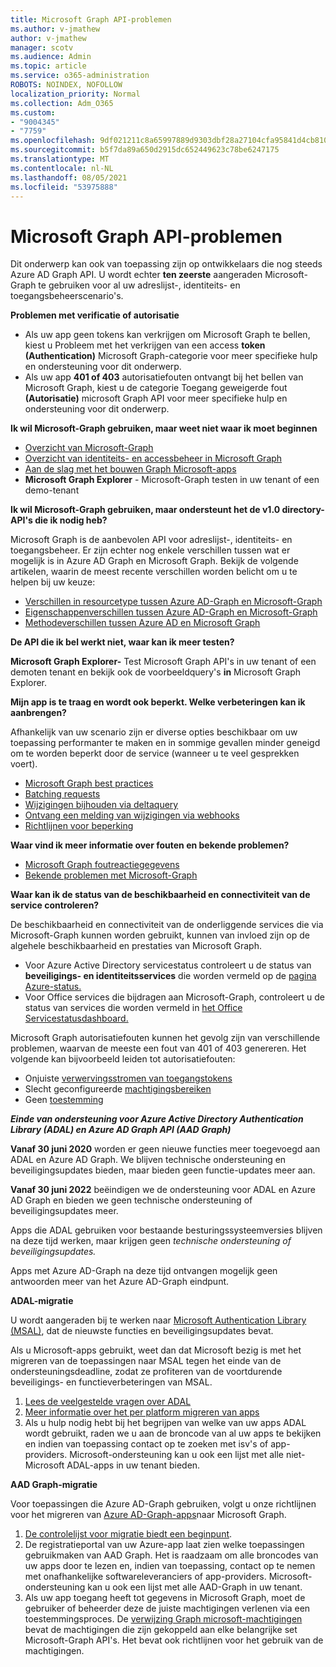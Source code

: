 ```yaml
---
title: Microsoft Graph API-problemen
ms.author: v-jmathew
author: v-jmathew
manager: scotv
ms.audience: Admin
ms.topic: article
ms.service: o365-administration
ROBOTS: NOINDEX, NOFOLLOW
localization_priority: Normal
ms.collection: Adm_O365
ms.custom:
- "9004345"
- "7759"
ms.openlocfilehash: 9df021211c8a65997889d9303dbf28a27104cfa95841d4cb810427c652ba0784
ms.sourcegitcommit: b5f7da89a650d2915dc652449623c78be6247175
ms.translationtype: MT
ms.contentlocale: nl-NL
ms.lasthandoff: 08/05/2021
ms.locfileid: "53975888"
---
```

# <a name="microsoft-graph-api-issues"></a>Microsoft Graph API-problemen

Dit onderwerp kan ook van toepassing zijn op ontwikkelaars die nog steeds Azure AD Graph API. U wordt echter **ten zeerste** aangeraden Microsoft-Graph te gebruiken voor al uw adreslijst-, identiteits- en toegangsbeheerscenario's.

**Problemen met verificatie of autorisatie**

- Als uw  app geen tokens kan verkrijgen om Microsoft Graph te bellen, kiest u Probleem met het verkrijgen van een access **token (Authentication)** Microsoft Graph-categorie voor meer specifieke hulp en ondersteuning voor dit onderwerp.
- Als uw app **401 of 403** autorisatiefouten ontvangt bij het bellen van Microsoft Graph, kiest u de categorie Toegang geweigerde fout **(Autorisatie)** microsoft Graph API voor meer specifieke hulp en ondersteuning voor dit onderwerp.

**Ik wil Microsoft-Graph gebruiken, maar weet niet waar ik moet beginnen**

- [Overzicht van Microsoft-Graph](https://docs.microsoft.com/graph/overview)
- [Overzicht van identiteits- en accessbeheer in Microsoft Graph](https://docs.microsoft.com/graph/azuread-identity-access-management-concept-overview)
- [Aan de slag met het bouwen Graph Microsoft-apps](https://docs.microsoft.com/graph/)
- **Microsoft Graph Explorer** - Microsoft-Graph testen in uw tenant of een demo-tenant

**Ik wil Microsoft-Graph gebruiken, maar ondersteunt het de v1.0 directory-API's die ik nodig heb?**

Microsoft Graph is de aanbevolen API voor adreslijst-, identiteits- en toegangsbeheer. Er zijn echter nog enkele verschillen tussen wat er mogelijk is in Azure AD Graph en Microsoft Graph. Bekijk de volgende artikelen, waarin de meest recente verschillen worden belicht om u te helpen bij uw keuze:

- [Verschillen in resourcetype tussen Azure AD-Graph en Microsoft-Graph](https://docs.microsoft.com/graph/migrate-azure-ad-graph-resource-differences)
- [Eigenschappenverschillen tussen Azure AD-Graph en Microsoft-Graph](https://docs.microsoft.com/graph/migrate-azure-ad-graph-property-differences)
- [Methodeverschillen tussen Azure AD en Microsoft Graph](https://docs.microsoft.com/graph/migrate-azure-ad-graph-method-differences)

**De API die ik bel werkt niet, waar kan ik meer testen?**

**Microsoft Graph Explorer-** Test Microsoft Graph API's in uw tenant of een demoten tenant en bekijk ook de voorbeeldquery's **in** Microsoft Graph Explorer.

**Mijn app is te traag en wordt ook beperkt. Welke verbeteringen kan ik aanbrengen?**

Afhankelijk van uw scenario zijn er diverse opties beschikbaar om uw toepassing performanter te maken en in sommige gevallen minder geneigd om te worden beperkt door de service (wanneer u te veel gesprekken voert).

- [Microsoft Graph best practices](https://docs.microsoft.com/graph/best-practices-concept)
- [Batching requests](https://docs.microsoft.com/graph/json-batching)
- [Wijzigingen bijhouden via deltaquery](https://docs.microsoft.com/graph/delta-query-overview)
- [Ontvang een melding van wijzigingen via webhooks](https://docs.microsoft.com/graph/webhooks)
- [Richtlijnen voor beperking](https://docs.microsoft.com/graph/throttling)

**Waar vind ik meer informatie over fouten en bekende problemen?**

- [Microsoft Graph foutreactiegegevens](https://docs.microsoft.com/graph/errors)
- [Bekende problemen met Microsoft-Graph](https://docs.microsoft.com/graph/known-issues)

**Waar kan ik de status van de beschikbaarheid en connectiviteit van de service controleren?**

De beschikbaarheid en connectiviteit van de onderliggende services die via Microsoft-Graph kunnen worden gebruikt, kunnen van invloed zijn op de algehele beschikbaarheid en prestaties van Microsoft Graph.

- Voor Azure Active Directory servicestatus controleert u de status van **beveiligings- en identiteitsservices** die worden vermeld op de [pagina Azure-status.](https://azure.microsoft.com/status/)
- Voor Office services die bijdragen aan Microsoft-Graph, controleert u de status van services die worden vermeld in [het Office Servicestatusdashboard.](https://portal.office.com/adminportal/home#/servicehealth)

Microsoft Graph autorisatiefouten kunnen het gevolg zijn van verschillende problemen, waarvan de meeste een fout van 401 of 403 genereren. Het volgende kan bijvoorbeeld leiden tot autorisatiefouten:

- Onjuiste [verwervingsstromen van toegangstokens](https://docs.microsoft.com/azure/active-directory/develop/active-directory-authentication-scenarios)
- Slecht geconfigureerde [machtigingsbereiken](https://docs.microsoft.com/azure/active-directory/develop/active-directory-v2-scopes)
- Geen [toestemming](https://docs.microsoft.com/azure/active-directory/develop/active-directory-devhowto-multi-tenant-overview#understanding-user-and-admin-consent)

***Einde van ondersteuning voor Azure Active Directory Authentication Library (ADAL) en Azure AD Graph API (AAD Graph)***

**Vanaf 30 juni 2020** worden er geen nieuwe functies meer toegevoegd aan ADAL en Azure AD Graph. We blijven technische ondersteuning en beveiligingsupdates bieden, maar bieden geen functie-updates meer aan.

**Vanaf 30 juni 2022** beëindigen we de ondersteuning voor ADAL en Azure AD Graph en bieden we geen technische ondersteuning of beveiligingsupdates meer.

Apps die ADAL gebruiken voor bestaande besturingssysteemversies blijven na deze tijd werken, maar krijgen geen *technische ondersteuning of beveiligingsupdates.*

Apps met Azure AD-Graph na deze tijd ontvangen mogelijk geen antwoorden meer van het Azure AD-Graph eindpunt.

**ADAL-migratie**

U wordt aangeraden bij te werken naar [Microsoft Authentication Library (MSAL)](https://docs.microsoft.com/azure/active-directory/develop/v2-overview), dat de nieuwste functies en beveiligingsupdates bevat.

Als u Microsoft-apps gebruikt, weet dan dat Microsoft bezig is met het migreren van de toepassingen naar MSAL tegen het einde van de ondersteuningsdeadline, zodat ze profiteren van de voortdurende beveiligings- en functieverbeteringen van MSAL.

1. [Lees de veelgestelde vragen over ADAL](https://docs.microsoft.com/azure/active-directory/develop/msal-migration#frequently-asked-questions-faq)
2. [Meer informatie over het per platform migreren van apps](https://docs.microsoft.com/azure/active-directory/develop/msal-migration#frequently-asked-questions-faq)
3. Als u hulp nodig hebt bij het begrijpen van welke van uw apps ADAL wordt gebruikt, raden we u aan de broncode van al uw apps te bekijken en indien van toepassing contact op te zoeken met isv's of app-providers. Microsoft-ondersteuning kan u ook een lijst met alle niet-Microsoft ADAL-apps in uw tenant bieden.

**AAD Graph-migratie**

Voor toepassingen die Azure AD-Graph gebruiken, volgt u onze richtlijnen voor het migreren van [Azure AD-Graph-apps](https://docs.microsoft.com/graph/migrate-azure-ad-graph-overview)naar Microsoft Graph.

1. [De controlelijst voor migratie biedt een beginpunt](https://docs.microsoft.com/graph/migrate-azure-ad-graph-planning-checklist).
2. De registratieportal van uw Azure-app laat zien welke toepassingen gebruikmaken van AAD Graph. Het is raadzaam om alle broncodes van uw apps door te lezen en, indien van toepassing, contact op te nemen met onafhankelijke softwareleveranciers of app-providers. Microsoft-ondersteuning kan u ook een lijst met alle AAD-Graph in uw tenant.
3. Als uw app toegang heeft tot gegevens in Microsoft Graph, moet de gebruiker of beheerder deze de juiste machtigingen verlenen via een toestemmingsproces. De [verwijzing Graph microsoft-machtigingen](https://docs.microsoft.com/graph/permissions-reference) bevat de machtigingen die zijn gekoppeld aan elke belangrijke set Microsoft-Graph API's. Het bevat ook richtlijnen voor het gebruik van de machtigingen.
